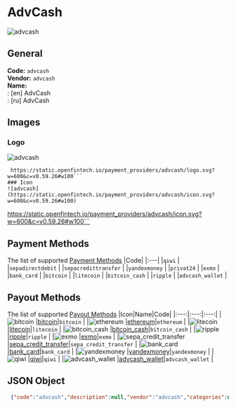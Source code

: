 # AdvCash 
![advcash](https://static.openfintech.io/payment_providers/advcash/logo.svg?w=600&c=v0.59.26#w100)  
## General 
**Code:** `advcash`  
**Vendor:** `advcash`  
**Name:**  
:	[en] AdvCash  
:	[ru] AdvCash  
## Images 
### Logo 
![advcash](https://static.openfintech.io/payment_providers/advcash/logo.svg?w=600&c=v0.59.26#w100)  
```
 https://static.openfintech.io/payment_providers/advcash/logo.svg?w=600&c=v0.59.26#w100```  
### Icon 
![advcash](https://static.openfintech.io/payment_providers/advcash/icon.svg?w=600&c=v0.59.26#w100)  
```
 https://static.openfintech.io/payment_providers/advcash/icon.svg?w=600&c=v0.59.26#w100```  
## Payment Methods 
The list of supported  [Payment Methods](#) 
|Code| 
|:---| 
|`qiwi` | 
|`sepadirectdebit` | 
|`sepacredittransfer` | 
|`yandexmoney` | 
|`privat24` | 
|`exmo` | 
|`bank_card` | 
|`bitcoin` | 
|`litecoin` | 
|`bitcoin_cash` | 
|`ripple` | 
|`advcash_wallet` | 
 
## Payout Methods 
The list of supported  [Payout Methods](#) 
|Icon|Name|Code| 
|:---:|:---:|:---:| 
|![bitcoin](https://static.openfintech.io/payout_methods/bitcoin/icon.png?w=278&c=v0.59.26#w40) |[bitcoin](#)|`bitcoin` | 
|![ethereum](https://static.openfintech.io/payout_methods/ethereum/icon.png?w=278&c=v0.59.26#w40) |[ethereum](#)|`ethereum` | 
|![litecoin](https://static.openfintech.io/payout_methods/litecoin/icon.png?w=278&c=v0.59.26#w40) |[litecoin](#)|`litecoin` | 
|![bitcoin_cash](https://static.openfintech.io/payout_methods/bitcoin_cash/icon.png?w=278&c=v0.59.26#w40) |[bitcoin_cash](#)|`bitcoin_cash` | 
|![ripple](https://static.openfintech.io/payout_methods/ripple/icon.png?w=278&c=v0.59.26#w40) |[ripple](#)|`ripple` | 
|![exmo](https://static.openfintech.io/payout_methods/exmo/icon.png?w=278&c=v0.59.26#w40) |[exmo](#)|`exmo` | 
|![sepa_credit_transfer](https://static.openfintech.io/payout_methods/sepa_credit_transfer/icon.png?w=278&c=v0.59.26#w40) |[sepa_credit_transfer](#)|`sepa_credit_transfer` | 
|![bank_card](https://static.openfintech.io/payout_methods/bank_card/icon.png?w=278&c=v0.59.26#w40) |[bank_card](#)|`bank_card` | 
|![yandexmoney](https://static.openfintech.io/payout_methods/yandexmoney/icon.png?w=278&c=v0.59.26#w40) |[yandexmoney](#)|`yandexmoney` | 
|![qiwi](https://static.openfintech.io/payout_methods/qiwi/icon.png?w=278&c=v0.59.26#w40) |[qiwi](#)|`qiwi` | 
|![advcash_wallet](https://static.openfintech.io/payout_methods/advcash_wallet/icon.png?w=278&c=v0.59.26#w40) |[advcash_wallet](#)|`advcash_wallet` | 
 
## JSON Object 
```json
 {"code":"advcash","description":null,"vendor":"advcash","categories":null,"countries":null,"payment_method":["qiwi","sepadirectdebit","sepacredittransfer","yandexmoney","privat24","exmo","bank_card","bitcoin","litecoin","bitcoin_cash","ripple","advcash_wallet"],"payout_method":["bitcoin","ethereum","litecoin","bitcoin_cash","ripple","exmo","sepa_credit_transfer","bank_card","yandexmoney","qiwi","advcash_wallet"],"metadata":null,"name":{"en":"AdvCash","ru":"AdvCash"}}```  
